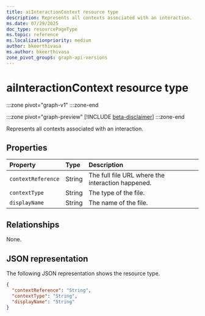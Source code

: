 ```yaml
---
title: aiInteractionContext resource type
description: Represents all contexts associated with an interaction.
ms.date: 07/29/2025
doc_type: resourcePageType
ms.topic: reference
ms.localizationpriority: medium
author: bkeerthivasa
ms.author: bkeerthivasa
zone_pivot_groups: graph-api-versions
---
```


# aiInteractionContext resource type

<!-- cSpell:ignore bkeerthivasa -->
:::zone pivot="graph-v1"
:::zone-end

:::zone pivot="graph-preview"
[!INCLUDE [beta-disclaimer](../../../includes/beta-disclaimer.md)]
:::zone-end

Represents all contexts associated with an interaction.

## Properties

| Property           | Type   | Description                                       |
|:-------------------|:-------|:--------------------------------------------------|
| `contextReference` | String | The full file URL where the interaction happened. |
| `contextType`      | String | The type of the file.                             |
| `displayName`      | String | The name of the file.                             |

## Relationships

None.

## JSON representation

The following JSON representation shows the resource type.

```json
{
  "contextReference": "String",
  "contextType": "String",
  "displayName": "String"
}
```
